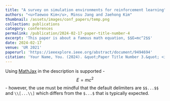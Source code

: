 ```yaml
---
title: "A survey on simulation environments for reinforcement learning"
authors: "<u>Taewoo Kim</u>, Minsu Jang and Jaehong Kim"
thumbnail: /assets/images/conf_papers/temp.png
collection: publications
category: conferences
permalink: /publication/2024-02-17-paper-title-number-4
excerpt: 'This paper is about a famous math equation, $$E=mc^2$$'
date: 2024-02-17
venue: 'UR 2021'
paperurl: 'https://ieeexplore.ieee.org/abstract/document/9494694'
citation: 'Your Name, You. (2024). &quot;Paper Title Number 3.&quot; <i>GitHub Journal of Bugs</i>. 1(3).'
---
```


Using [MathJax](https://www.mathjax.org/) in the description is supported - $$E=mc^2$$ - however, the use must be mindful that the default delimiters are `$$...$$` and `\\[...\\]` which differs from the `$...$` that is typically expected.
